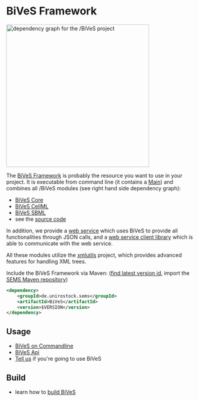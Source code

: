 BiVeS Framework 
=================

<img src="https://github.com/SemsProject/BiVeS/raw/master/doc/dependency-graph.png" width="380px" title="dependency graph for the /BiVeS project" />

The [BiVeS Framework](http://sems.uni-rostock.de/trac/bives/wiki) is probably the resource you want to use in your project. It is executable from command line (it contains a [ Main](/src/main/java/de/unirostock/sems/bives/Main.java)) and combines all /BiVeS modules (see right hand side dependency graph):

 * [BiVeS Core](http://sems.uni-rostock.de/trac/bives-core/wiki/BiVeS-Core)
 * [BiVeS CellML](http://sems.uni-rostock.de/trac/bives-cellml/wiki/BiVeS-CellML)
 * [BiVeS SBML](http://sems.uni-rostock.de/trac/bives-sbml/wiki/BiVeS-SBML)
 * see the [source code](http://github.com/SemsProject/bives)

In addition, we provide a [web service](http://sems.uni-rostock.de/trac/bivesws/wiki) which uses BiVeS to provide all functionalities through JSON calls, and a [web service client library](http://sems.uni-rostock.de/trac/bivesws-client/wiki) which is able to communicate with the web service.

All these modules utilize the [xmlutils](http://sems.uni-rostock.de/trac/xmlutils/wiki) project, which provides advanced features for handling XML trees.

Include the BiVeS Framework via Maven: ([find latest version id](http://mvn.sems.uni-rostock.de/releases/de/unirostock/sems/BiVeS/), import the [SEMS Maven repository](https://sems.uni-rostock.de/2013/10/maven-repository/))

```xml
<dependency>
    <groupId>de.unirostock.sems</groupId>
    <artifactId>BiVeS</artifactId>
    <version>$VERSION</version>
</dependency>
```

Usage 
------

 * [BiVeS on Commandline](BivesOnCommandLine)
 * [BiVeS Api](BivesApi)
 * [Tell us](https://semsproject.github.io/contact) if you're going to use BiVeS

Build 
------

 * learn how to [build BiVeS](BuildBives)

